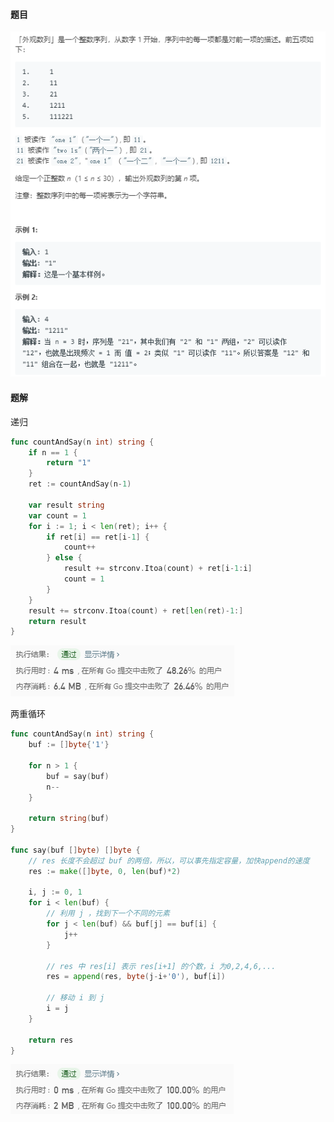 #### 题目
![题目](https://raw.githubusercontent.com/betterfor/cloudImage/master/images/2020-02-24/003801.png)

#### 题解
递归
```go
func countAndSay(n int) string {
	if n == 1 {
		return "1"
	}
	ret := countAndSay(n-1)

	var result string
	var count = 1
	for i := 1; i < len(ret); i++ {
		if ret[i] == ret[i-1] {
			count++
		} else {
			result += strconv.Itoa(count) + ret[i-1:i]
			count = 1
		}
	}
	result += strconv.Itoa(count) + ret[len(ret)-1:]
	return result
}

```
![](https://raw.githubusercontent.com/betterfor/cloudImage/master/images/2020-03-11/003802.png)

两重循环
```go
func countAndSay(n int) string {
	buf := []byte{'1'}

	for n > 1 {
		buf = say(buf)
		n--
	}

	return string(buf)
}

func say(buf []byte) []byte {
	// res 长度不会超过 buf 的两倍，所以，可以事先指定容量，加快append的速度
	res := make([]byte, 0, len(buf)*2)

	i, j := 0, 1
	for i < len(buf) {
		// 利用 j ，找到下一个不同的元素
		for j < len(buf) && buf[j] == buf[i] {
			j++
		}

		// res 中 res[i] 表示 res[i+1] 的个数，i 为0,2,4,6,...
		res = append(res, byte(j-i+'0'), buf[i])

		// 移动 i 到 j
		i = j
	}

	return res
}
```
![](https://raw.githubusercontent.com/betterfor/cloudImage/master/images/2020-03-11/003803.png)